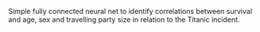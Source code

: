 Simple fully connected neural net to identify correlations between survival and age, sex and travelling party size in relation to the Titanic incident.